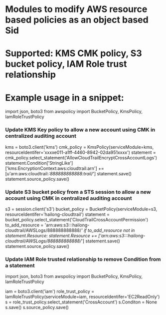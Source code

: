 # Modules to modify AWS resource based policies as an object based Sid
# Supported: KMS CMK policy, S3 bucket policy, IAM Role trust relationship

# Example usage in a snippet:
import json, boto3
from awspolicy import BucketPolicy, KmsPolicy, IamRoleTrustPolicy
### Update KMS Key policy to allow a new account using CMK in centralized auditing account
kms = boto3.client('kms')
cmk_policy = KmsPolicy(serviceModule=kms, resourceIdentifer='xxxxe011-a1ff-4460-8942-02da951xxxx')
statement = cmk_policy.select_statement('AllowCloudTrailEncryptCrossAccountLogs')
statement.Condition['StringLike']['kms:EncryptionContext:aws:cloudtrail:arn'] += [u'arn:aws:cloudtrail:*:888888888888:trail/*']
statement.save()
statement.source_policy.save()

### Update S3 bucket policy from a STS session to allow a new account using CMK in centralized auditing account
s3 = session.client('s3')
bucket_policy = BucketPolicy(serviceModule=s3, resourceIdentifer='hailong-cloudtrail')
statement = bucket_policy.select_statement('CloudTrailCrossAccountPermission')
to_add_resource = 'arn:aws:s3:::hailong-cloudtrail/AWSLogs/888888888888/*'
if to_add_resource not in statement.Resource:
    statement.Resource += ['arn:aws:s3:::hailong-cloudtrail/AWSLogs/888888888888/*']
    statement.save()
    statement.source_policy.save()

### Update IAM Role trusted relationship to remove Condition from a statement
import json, boto3
from awspolicy import BucketPolicy, KmsPolicy, IamRoleTrustPolicy

iam = boto3.client('iam')
role_trust_policy = IamRoleTrustPolicy(serviceModule=iam, resourceIdentifer='EC2ReadOnly')
s = role_trust_policy.select_statement('CrossAccount')
s.Conditon = None
s.save()
s.source_policy.save()
